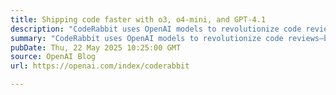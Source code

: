 ```yaml
---
title: Shipping code faster with o3, o4-mini, and GPT-4.1
description: "CodeRabbit uses OpenAI models to revolutionize code reviews—boosting accuracy, accelerating PR merges, and helping developers ship faster with fewer bugs and higher ROI."
summary: "CodeRabbit uses OpenAI models to revolutionize code reviews—boosting accuracy, accelerating PR merges, and helping developers ship faster with fewer bugs and higher ROI."
pubDate: Thu, 22 May 2025 10:25:00 GMT
source: OpenAI Blog
url: https://openai.com/index/coderabbit

---
```


